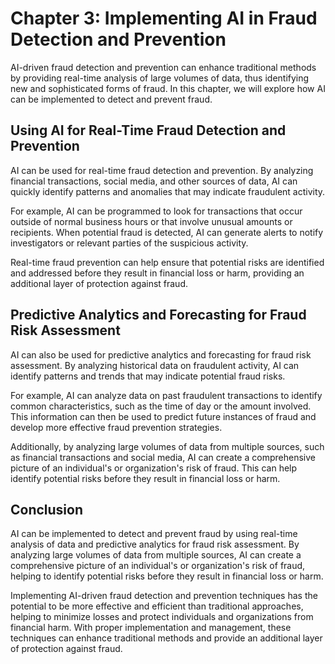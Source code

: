 Chapter 3: Implementing AI in Fraud Detection and Prevention
============================================================

AI-driven fraud detection and prevention can enhance traditional methods by providing real-time analysis of large volumes of data, thus identifying new and sophisticated forms of fraud. In this chapter, we will explore how AI can be implemented to detect and prevent fraud.

Using AI for Real-Time Fraud Detection and Prevention
-----------------------------------------------------

AI can be used for real-time fraud detection and prevention. By analyzing financial transactions, social media, and other sources of data, AI can quickly identify patterns and anomalies that may indicate fraudulent activity.

For example, AI can be programmed to look for transactions that occur outside of normal business hours or that involve unusual amounts or recipients. When potential fraud is detected, AI can generate alerts to notify investigators or relevant parties of the suspicious activity.

Real-time fraud prevention can help ensure that potential risks are identified and addressed before they result in financial loss or harm, providing an additional layer of protection against fraud.

Predictive Analytics and Forecasting for Fraud Risk Assessment
--------------------------------------------------------------

AI can also be used for predictive analytics and forecasting for fraud risk assessment. By analyzing historical data on fraudulent activity, AI can identify patterns and trends that may indicate potential fraud risks.

For example, AI can analyze data on past fraudulent transactions to identify common characteristics, such as the time of day or the amount involved. This information can then be used to predict future instances of fraud and develop more effective fraud prevention strategies.

Additionally, by analyzing large volumes of data from multiple sources, such as financial transactions and social media, AI can create a comprehensive picture of an individual's or organization's risk of fraud. This can help identify potential risks before they result in financial loss or harm.

Conclusion
----------

AI can be implemented to detect and prevent fraud by using real-time analysis of data and predictive analytics for fraud risk assessment. By analyzing large volumes of data from multiple sources, AI can create a comprehensive picture of an individual's or organization's risk of fraud, helping to identify potential risks before they result in financial loss or harm.

Implementing AI-driven fraud detection and prevention techniques has the potential to be more effective and efficient than traditional approaches, helping to minimize losses and protect individuals and organizations from financial harm. With proper implementation and management, these techniques can enhance traditional methods and provide an additional layer of protection against fraud.


